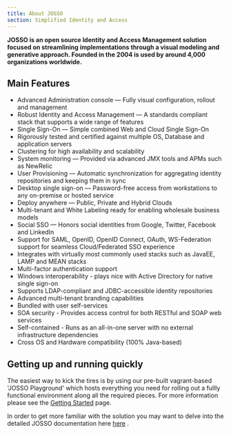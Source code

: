 ```yaml
---
title: About JOSSO
section: Simplified Identity and Access 
---
```


**JOSSO is an open source Identity and Access Management solution focused on streamlining implementations through a 
visual modeling and generative approach.
Founded in the 2004 is used by around 4,000 organizations worldwide.**

## Main Features

* Advanced Administration console — Fully visual configuration, rollout and management
* Robust Identity and Access Management — A standards compliant stack that supports a wide range of features		
* Single Sign-On — Simple combined Web and Cloud Single Sign-On		
* Rigorously tested and certified against multiple OS, Database and application servers		
* Clustering for high availability and scalability		
* System monitoring — Provided via advanced JMX tools and APMs such as NewRelic		
* User Provisioning — Automatic synchronization for aggregating identity repositories and keeping them in sync		
* Desktop single sign-on — Password-free access from workstations to any on-premise or hosted service		
* Deploy anywhere — Public, Private and Hybrid Clouds		
* Multi-tenant and White Labeling ready for enabling wholesale business models		
* Social SSO — Honors social identities from Google, Twitter, Facebook and LinkedIn
* Support for SAML, OpenID, OpenID Connect, OAuth, WS-Federation support for seamless Cloud/Federated SSO experience
* Integrates with virtually most commonly used stacks such as JavaEE, LAMP and MEAN stacks
* Multi-factor authentication support
* Windows interoperability - plays nice with Active Directory for native single sign-on
* Supports LDAP-compliant and JDBC-accessible identity repositories
* Advanced multi-tenant branding capabilities
* Bundled with user self-services 
* SOA security - Provides access control for both RESTful and SOAP web services
* Self-contained - Runs as an all-in-one server with no external infrastructure dependencies
* Cross OS and Hardware compatibility (100% Java-based)

## Getting up and running quickly

The easiest way to kick the tires is by using our pre-built vagrant-based 'JOSSO Playground' which hosts everything you
need for rolling out a fullly functional environment along all the required pieces. For more information please see
the [Getting Started](getting-started.html) page.
 
In order to get more familiar with the solution you may want to delve into the detailed JOSSO documentation here 
[here](getting-started.html) .



